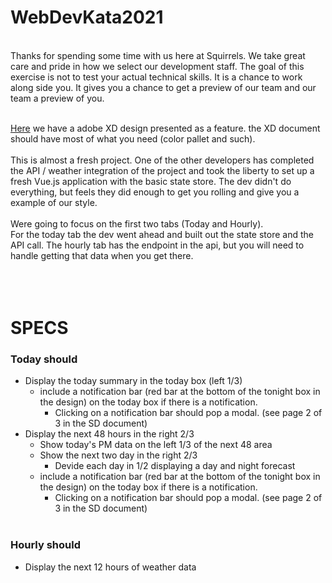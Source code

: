 # WebDevKata2021
<br>
Thanks for spending some time with us here at Squirrels. We take great care and pride in how we select our development staff. The goal of this exercise is not to test your actual technical skills. It is a chance to work along side you. It gives you a chance to get a preview of our team and our team a preview of you.
<br><br>

[Here](https://xd.adobe.com/view/6cad374a-8081-4d1b-40cd-34968800fe77-1a9c/specs/) we have a adobe XD design presented as a feature. the XD document should have most of what you need (color pallet and such).
<br><br>
This is almost a fresh project. One of the other developers has completed the API / weather integration of the project and took the liberty to set up a fresh Vue.js application with the basic state store. The dev didn't do everything, but feels they did enough to get you rolling and give you a example of our style. 
<br><br>
Were going to focus on the first two tabs (Today and Hourly).<br>
For the today tab the dev went ahead and built out the state store and the API call. The hourly tab has the endpoint in the api, but you will need to handle getting that data when you get there.  
<br><br><br>  
# SPECS

### Today should

* Display the today summary in the today box (left 1/3)
    * include a notification bar (red bar at the bottom of the tonight box in the design) on the today box if there is a notification.
        * Clicking on a notification bar should pop a modal. (see page 2 of 3 in the SD document)
* Display the next 48 hours in the right 2/3
    * Show today's PM data on the left 1/3 of the next 48 area
    * Show the next two day in the right 2/3
        * Devide each day in 1/2 displaying a day and night forecast
    * include a notification bar (red bar at the bottom of the tonight box in the design) on the today box if there is a notification.
        * Clicking on a notification bar should pop a modal. (see page 2 of 3 in the SD document)
<br><br>
### Hourly should

* Display the next 12 hours of weather data


    
    
    
